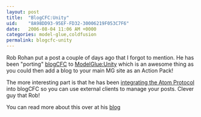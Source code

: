 ```yaml
---
layout: post
title:  "BlogCFC:Unity"
uid:	"8A98DD93-95EF-FD32-30006219F053C7F6"
date:   2006-08-04 11:06 AM +0000
categories: model-glue,coldfusion
permalink: blogcfc-unity
---
```

Rob Rohan put a post a couple of days ago that I forgot to mention. He has been "porting" <a href="http://ray.camdenfamily.com/projects/blogcfc/">blogCFC</a> to <a href="http://www.model-glue.com/">ModelGlue:Unity</a> which is an awesome thing as you could then add a blog to your main MG site as an Action Pack!

The more interesting part is that he has been <a href="http://thoth.robrohan.com/projects/BlogCFCAtom/">integrating the Atom Protocol</a> into blogCFC so you can use external clients to manage your posts. Clever guy that Rob!

You can read more about this over at his <a href="http://thoth.robrohan.com/client/index.cfm/2006/8/3/BlogCFCUnity">blog</a>